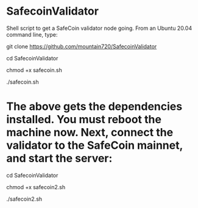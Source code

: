 # SafecoinValidator

Shell script to get a SafeCoin validator node going.  From an Ubuntu 20.04 command line, type:

git clone https://github.com/mountain720/SafecoinValidator

cd SafecoinValidator

chmod +x safecoin.sh

./safecoin.sh

# The above gets the dependencies installed.  You must reboot the machine now. Next, connect the validator to the SafeCoin mainnet, and start the server:

cd SafecoinValidator

chmod +x safecoin2.sh

./safecoin2.sh
